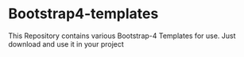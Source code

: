 # Bootstrap4-templates
This Repository contains various Bootstrap-4 Templates for use. Just download and use it in your project
